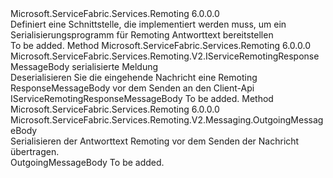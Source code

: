 <Type Name="IServiceRemotingResponseMessageBodySerializer" FullName="Microsoft.ServiceFabric.Services.Remoting.V2.IServiceRemotingResponseMessageBodySerializer">
  <TypeSignature Language="C#" Value="public interface IServiceRemotingResponseMessageBodySerializer" />
  <TypeSignature Language="ILAsm" Value=".class public interface auto ansi abstract IServiceRemotingResponseMessageBodySerializer" />
  <TypeSignature Language="DocId" Value="T:Microsoft.ServiceFabric.Services.Remoting.V2.IServiceRemotingResponseMessageBodySerializer" />
  <TypeSignature Language="VB.NET" Value="Public Interface IServiceRemotingResponseMessageBodySerializer" />
  <TypeSignature Language="F#" Value="type IServiceRemotingResponseMessageBodySerializer = interface" />
  <AssemblyInfo>
    <AssemblyName>Microsoft.ServiceFabric.Services.Remoting</AssemblyName>
    <AssemblyVersion>6.0.0.0</AssemblyVersion>
  </AssemblyInfo>
  <Interfaces />
  <Docs>
    <summary>
            Definiert eine Schnittstelle, die implementiert werden muss, um ein Serialisierungsprogramm für Remoting Antworttext bereitstellen
            </summary>
    <remarks>To be added.</remarks>
  </Docs>
  <Members>
    <Member MemberName="Deserialize">
      <MemberSignature Language="C#" Value="public Microsoft.ServiceFabric.Services.Remoting.V2.IServiceRemotingResponseMessageBody Deserialize (Microsoft.ServiceFabric.Services.Remoting.V2.Messaging.IncomingMessageBody messageBody);" />
      <MemberSignature Language="ILAsm" Value=".method public hidebysig newslot virtual instance class Microsoft.ServiceFabric.Services.Remoting.V2.IServiceRemotingResponseMessageBody Deserialize(class Microsoft.ServiceFabric.Services.Remoting.V2.Messaging.IncomingMessageBody messageBody) cil managed" />
      <MemberSignature Language="DocId" Value="M:Microsoft.ServiceFabric.Services.Remoting.V2.IServiceRemotingResponseMessageBodySerializer.Deserialize(Microsoft.ServiceFabric.Services.Remoting.V2.Messaging.IncomingMessageBody)" />
      <MemberSignature Language="VB.NET" Value="Public Function Deserialize (messageBody As IncomingMessageBody) As IServiceRemotingResponseMessageBody" />
      <MemberSignature Language="F#" Value="abstract member Deserialize : Microsoft.ServiceFabric.Services.Remoting.V2.Messaging.IncomingMessageBody -&gt; Microsoft.ServiceFabric.Services.Remoting.V2.IServiceRemotingResponseMessageBody" Usage="iServiceRemotingResponseMessageBodySerializer.Deserialize messageBody" />
      <MemberType>Method</MemberType>
      <AssemblyInfo>
        <AssemblyName>Microsoft.ServiceFabric.Services.Remoting</AssemblyName>
        <AssemblyVersion>6.0.0.0</AssemblyVersion>
      </AssemblyInfo>
      <ReturnValue>
        <ReturnType>Microsoft.ServiceFabric.Services.Remoting.V2.IServiceRemotingResponseMessageBody</ReturnType>
      </ReturnValue>
      <Parameters>
        <Parameter Name="messageBody" Type="Microsoft.ServiceFabric.Services.Remoting.V2.Messaging.IncomingMessageBody" />
      </Parameters>
      <Docs>
        <param name="messageBody">serialisierte Meldung</param>
        <summary>
            Deserialisieren Sie die eingehende Nachricht eine Remoting ResponseMessageBody vor dem Senden an den Client-Api
            </summary>
        <returns>IServiceRemotingResponseMessageBody</returns>
        <remarks>To be added.</remarks>
      </Docs>
    </Member>
    <Member MemberName="Serialize">
      <MemberSignature Language="C#" Value="public Microsoft.ServiceFabric.Services.Remoting.V2.Messaging.OutgoingMessageBody Serialize (Microsoft.ServiceFabric.Services.Remoting.V2.IServiceRemotingResponseMessageBody serviceRemotingRequestMessageBody);" />
      <MemberSignature Language="ILAsm" Value=".method public hidebysig newslot virtual instance class Microsoft.ServiceFabric.Services.Remoting.V2.Messaging.OutgoingMessageBody Serialize(class Microsoft.ServiceFabric.Services.Remoting.V2.IServiceRemotingResponseMessageBody serviceRemotingRequestMessageBody) cil managed" />
      <MemberSignature Language="DocId" Value="M:Microsoft.ServiceFabric.Services.Remoting.V2.IServiceRemotingResponseMessageBodySerializer.Serialize(Microsoft.ServiceFabric.Services.Remoting.V2.IServiceRemotingResponseMessageBody)" />
      <MemberSignature Language="VB.NET" Value="Public Function Serialize (serviceRemotingRequestMessageBody As IServiceRemotingResponseMessageBody) As OutgoingMessageBody" />
      <MemberSignature Language="F#" Value="abstract member Serialize : Microsoft.ServiceFabric.Services.Remoting.V2.IServiceRemotingResponseMessageBody -&gt; Microsoft.ServiceFabric.Services.Remoting.V2.Messaging.OutgoingMessageBody" Usage="iServiceRemotingResponseMessageBodySerializer.Serialize serviceRemotingRequestMessageBody" />
      <MemberType>Method</MemberType>
      <AssemblyInfo>
        <AssemblyName>Microsoft.ServiceFabric.Services.Remoting</AssemblyName>
        <AssemblyVersion>6.0.0.0</AssemblyVersion>
      </AssemblyInfo>
      <ReturnValue>
        <ReturnType>Microsoft.ServiceFabric.Services.Remoting.V2.Messaging.OutgoingMessageBody</ReturnType>
      </ReturnValue>
      <Parameters>
        <Parameter Name="serviceRemotingRequestMessageBody" Type="Microsoft.ServiceFabric.Services.Remoting.V2.IServiceRemotingResponseMessageBody" />
      </Parameters>
      <Docs>
        <param name="serviceRemotingRequestMessageBody"></param>
        <summary>
            Serialisieren der Antworttext Remoting vor dem Senden der Nachricht übertragen.
            </summary>
        <returns>OutgoingMessageBody</returns>
        <remarks>To be added.</remarks>
      </Docs>
    </Member>
  </Members>
</Type>